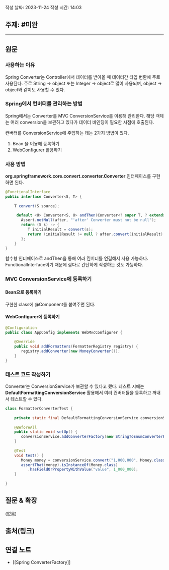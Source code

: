 작성 날짜: 2023-11-24
작성 시간: 14:03

## 주제: #미완

----
## 원문

### 사용하는 이유
Spring Converter는 Controller에서 데이터를 받아올 때 데이터간 타입 변환에 주로 사용된다. 
주로 String -> object 또는 Integer -> object로 많이 사용되며, object -> object와 같이도 사용할 수 있다.


### Spring에서 컨버터를 관리하는 방법

Spring에서는 Converter를 MVC ConversionService를 이용해 관리한다. 해당 객체는 여러 conversion을 보관하고 있다가 데이터 바인딩이 필요한 시점에 호출된다.

컨버터를 ConversionService에 주입하는 데는 2가지 방법이 있다.

1. Bean 을 이용해 등록하기
2. WebConfigurer 활용하기

### 사용 방법
**org.springframework.core.convert.converter.Converter** 인터페이스를 구현하면 된다.

```java
@FunctionalInterface  
public interface Converter<S, T> {  
  
    T convert(S source);  
  
     default <U> Converter<S, U> andThen(Converter<? super T, ? extends U> after) {  
       Assert.notNull(after, "'after' Converter must not be null");  
       return (S s) -> {  
          T initialResult = convert(s);  
          return (initialResult != null ? after.convert(initialResult) : null);  
       };  
    }  
}
```

함수형 인터페이스로  andThen을 통해 여러 컨버터를 연결해서 사용 가능하다. FunctionalInterface이기 때문에 람다로 간단하게 작성하는 것도 가능하다.

### MVC ConversionService에 등록하기

#### Bean으로 등록하기

구현한 class에 @Component를 붙여주면 된다.

#### WebConfigurer에 등록하기

```java
@Configuration  
public class AppConfig implements WebMvcConfigurer {  
  
    @Override  
    public void addFormatters(FormatterRegistry registry) {  
       registry.addConverter(new MoneyConverter());  
    }  
}
```


### 테스트 코드 작성하기

Converter는 ConversionService가 보관할 수 있다고 했다. 테스트 시에는 **DefaultFormattingConversionService** 활용해서 여러 컨버터들을 등록하고 꺼내서 테스트할 수 있다.


```java
class FormatterConverterTest {  
  
    private static final DefaultFormattingConversionService conversionService = new DefaultFormattingConversionService();  
  
    @BeforeAll  
    public static void setUp() {  
       conversionService.addConverterFactory(new StringToEnumConverterFactory());  
    }  
  
    @Test  
    void test() {  
       Money money = conversionService.convert("1,000,000", Money.class);  
       assertThat(money).isInstanceOf(Money.class)  
          .hasFieldOrPropertyWithValue("value", 1_000_000);  
    }  
  
}
```


## 질문 & 확장

(없음)

## 출처(링크)


## 연결 노트

- [[Spring ConverterFactory]]










